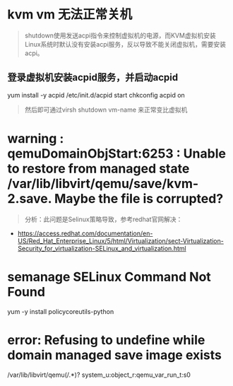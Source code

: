 # kvm vm 无法正常关机

> shutdown使用发送acpi指令来控制虚拟机的电源，而KVM虚拟机安装Linux系统时默认没有安装acpi服务，反以导致不能关闭虚拟机，需要安装acpi。

## 登录虚拟机安装acpid服务，并启动acpid

yum install -y acpid
/etc/init.d/acpid start
chkconfig acpid on

> 然后即可通过virsh shutdown vm-name 来正常变比虚拟机

# warning : qemuDomainObjStart:6253 : Unable to restore from managed state /var/lib/libvirt/qemu/save/kvm-2.save. Maybe the file is corrupted?

> 分析：此问题是Selinux策略导致，参考redhat官网解决：

- https://access.redhat.com/documentation/en-US/Red_Hat_Enterprise_Linux/5/html/Virtualization/sect-Virtualization-Security_for_virtualization-SELinux_and_virtualization.html

##

#  semanage SELinux Command Not Found

yum -y install policycoreutils-python


# error: Refusing to undefine while domain managed save image exists

/var/lib/libvirt/qemu(/.*)?     system_u:object_r:qemu_var_run_t:s0
